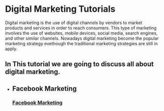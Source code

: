 # Digital Marketing Tutorials
Digital marketing is the use of digital channels by vendors to market products and services in order to reach consumers. This type of marketing involves the use of websites, mobile devices, social media, search engines, and other similar channels. Nowadays digital marketing become the popular marketing strategy evethough the traditional marketing strategies are still in apply.
## In This tutorial we are going to discuss all about digital marketing. 
* ## Facebook Marketing
    ### [Facebook Marketing](https://github.com/ethioclicks/Marketing-Tutorials/blob/master/FaceBook%20Marketing.md)
